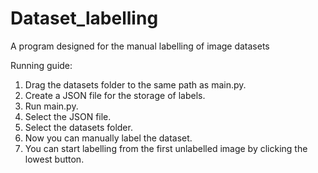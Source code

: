 # Dataset_labelling
A program designed for the manual labelling of image datasets

Running guide:
1. Drag the datasets folder to the same path as main.py.
2. Create a JSON file for the storage of labels.
3. Run main.py.
4. Select the JSON file.
5. Select the datasets folder.
6. Now you can manually label the dataset.
7. You can start labelling from the first unlabelled image by clicking the lowest button.
